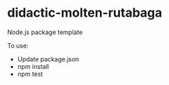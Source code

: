 # didactic-molten-rutabaga
Node.js package template

To use:

* Update package.json
* npm install
* npm test


